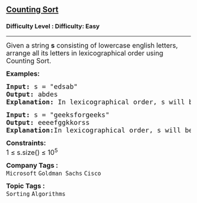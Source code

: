 <h2><a href="https://www.geeksforgeeks.org/problems/counting-sort/1">Counting Sort</a></h2><h3>Difficulty Level : Difficulty: Easy</h3><hr><div class="problems_problem_content__Xm_eO"><p><span style="font-size: 18px;">Given a string <strong>s</strong> consisting of lowercase english&nbsp;letters, arrange all its letters in lexicographical order using Counting Sort.</span></p>
<p><span style="font-size: 18px;"><strong>Examples:</strong></span></p>
<pre><span style="font-size: 18px;"><strong>Input: </strong>s = "edsab"
<strong>Output:</strong> abdes
<strong>Explanation:</strong> In lexicographical order, s will be abdes.</span>
</pre>
<pre><span style="font-size: 18px;"><strong>Input: </strong>s = "geeksforgeeks"
<strong>Output:</strong> eeeefggkkorss
<strong>Explanation:</strong>In lexicographical order, s will be eeeefggkkorss.</span></pre>
<p><span style="font-size: 18px;"><strong>Constraints:</strong><br>1 ≤ s.size() ≤ 10<sup>5</sup></span></p></div><p><span style=font-size:18px><strong>Company Tags : </strong><br><code>Microsoft</code>&nbsp;<code>Goldman Sachs</code>&nbsp;<code>Cisco</code>&nbsp;<br><p><span style=font-size:18px><strong>Topic Tags : </strong><br><code>Sorting</code>&nbsp;<code>Algorithms</code>&nbsp;